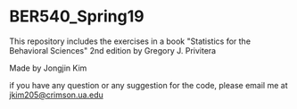 # BER540_Spring19

This repository includes the exercises in a book "Statistics for the Behavioral Sciences" 2nd edition by Gregory J. Privitera

Made by Jongjin Kim

if you have any question or any suggestion for the code, please email me at <a href="mailto:jkim205@crimson.ua.edu">jkim205@crimson.ua.edu</a></span><span style="color:rgb(42, 42, 42)">
  
